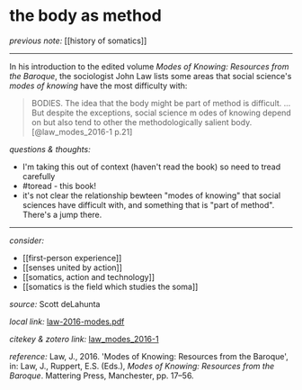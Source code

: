 # the body as method

_previous note:_ [[history of somatics]]

---

In his introduction to the edited volume _Modes of Knowing: Resources from the Baroque_, the sociologist John Law lists some areas that social science's _modes of knowing_ have the most difficulty with:

>BODIES. The idea that the body might be part of method is difficult. ... But despite the exceptions, social science m odes of knowing depend on but also tend to other the methodologically salient body.[@law_modes_2016-1 p.21]


_questions & thoughts:_

- I'm taking this out of context (haven't read the book) so need to tread carefully
- #toread - this book!
- it's not clear the relationship bewteen "modes of knowing" that social sciences have difficult with, and something that is "part of method". There's a jump there. 


--- 

_consider:_

- [[first-person experience]]
- [[senses united by action]]
- [[somatics, action and technology]]
- [[somatics is the field which studies the soma]]


_source:_ Scott deLahunta

_local link:_ [law-2016-modes.pdf](hook://file/mu9cXhCnJ?p=c2tlbGxpcy9Eb3dubG9hZHM=&n=law-2016-modes.pdf)

_citekey & zotero link:_ [law_modes_2016-1](zotero://select/items/1_9YKHBS9I)

_reference:_ Law, J., 2016. 'Modes of Knowing: Resources from the Baroque', in: Law, J., Ruppert, E.S. (Eds.), _Modes of Knowing: Resources from the Baroque_. Mattering Press, Manchester, pp. 17–56.


